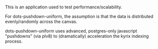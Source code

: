 This is an application used to test performance/scalability. 

For dots-pushdown-uniform, the assumption is that the data is distributed evenly/randomly across the canvas.

dots-pushdown-uniform uses advanced, postgres-only javascript "pushdowns" (via plv8) to (dramatically) acceleration the kyrix indexing process.
